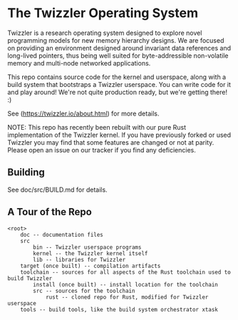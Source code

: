 # The Twizzler Operating System

Twizzler is a research operating system designed to explore novel programming models for new memory
hierarchy designs. We are focused on providing an environment designed around invariant data
references and long-lived pointers, thus being well suited for byte-addressible non-volatile memory
and multi-node networked applications.

This repo contains source code for the kernel and userspace, along with a build system that
bootstraps a Twizzler userspace. You can write code for it and play around! We're not quite
production ready, but we're getting there! :)

See (https://twizzler.io/about.html) for more details.

NOTE: This repo has recently been rebuilt with our pure Rust
implementation of the Twizzler kernel.  If you have previously forked
or used Twizzler you may find that some features are changed or not at
parity.  Please open an issue on our tracker if you find any
deficiencies.

## Building

See doc/src/BUILD.md for details.

## A Tour of the Repo

```
<root>
    doc -- documentation files
    src
        bin -- Twizzler userspace programs
        kernel -- the Twizzler kernel itself
        lib -- libraries for Twizzler
    target (once built) -- compilation artifacts
    toolchain -- sources for all aspects of the Rust toolchain used to build Twizzler
        install (once built) -- install location for the toolchain
        src -- sources for the toolchain
            rust -- cloned repo for Rust, modified for Twizzler userspace
    tools -- build tools, like the build system orchestrator xtask
```
